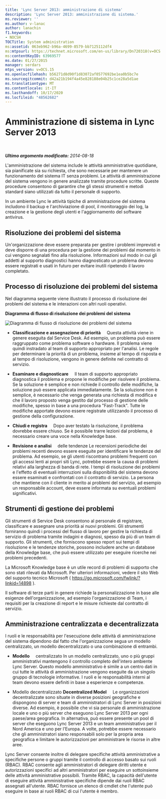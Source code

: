 ```yaml
---
title: 'Lync Server 2013: amministrazione di sistema'
description: 'Lync Server 2013: amministrazione di sistema.'
ms.reviewer: ''
ms.author: v-lanac
author: lanachin
f1.keywords:
- NOCSH
TOCTitle: System administration
ms:assetid: 063eb962-b96a-4699-8579-bb7125112df4
ms:mtpsurl: https://technet.microsoft.com/en-us/library/Dn720318(v=OCS.15)
ms:contentKeyID: 63969577
ms.date: 01/27/2015
manager: serdars
mtps_version: v=OCS.15
ms.openlocfilehash: b56271d8d90f1d83072af0577692be1ea0b5bc7e
ms.sourcegitcommit: d42a21b194f4a45e828188e04b25c1ce28a5d1ae
ms.translationtype: MT
ms.contentlocale: it-IT
ms.lasthandoff: 10/17/2020
ms.locfileid: "48562682"
---
```

# <a name="system-administration-in-lync-server-2013"></a>Amministrazione di sistema in Lync Server 2013

<div data-xmlns="http://www.w3.org/1999/xhtml">

<div class="topic" data-xmlns="http://www.w3.org/1999/xhtml" data-msxsl="urn:schemas-microsoft-com:xslt" data-cs="https://msdn.microsoft.com/">

<div data-asp="https://msdn2.microsoft.com/asp">



</div>

<div id="mainSection">

<div id="mainBody">

<span> </span>

_**Ultimo argomento modificato:** 2014-08-18_

L'amministrazione del sistema include le attività amministrative quotidiane, sia pianificate sia su richiesta, che sono necessarie per mantenere un funzionamento del sistema IT senza problemi. Le attività di amministrazione del sistema vengono in genere analizzate tramite procedure scritte. Queste procedure consentono di garantire che gli stessi strumenti e metodi standard siano utilizzati da tutto il personale di supporto.

In un ambiente Lync le attività tipiche di amministrazione del sistema includono il backup e l'archiviazione di pool, il monitoraggio dei log, la creazione e la gestione degli utenti e l'aggiornamento del software antivirus.

<div>

## <a name="system-troubleshooting"></a>Risoluzione dei problemi del sistema

Un'organizzazione deve essere preparata per gestire i problemi imprevisti e deve disporre di una procedura per la gestione dei problemi dal momento in cui vengono segnalati fino alla risoluzione. Informazioni sul modo in cui gli addetti al supporto diagnostici hanno diagnosticato un problema devono essere registrati e usati in futuro per evitare inutili ripetendo il lavoro completato.

</div>

<div>

## <a name="system-troubleshooting-process"></a>Processo di risoluzione dei problemi del sistema

Nel diagramma seguente viene illustrato il processo di risoluzione dei problemi del sistema e le interazioni con altri ruoli operativi.

**Diagramma di flusso di risoluzione dei problemi del sistema**

![Diagramma di flusso di risoluzione dei problemi del sistema](images/Dn720318.869d0b89-6473-4b1f-9d90-59604b4b8e98(OCS.15).jpg "Diagramma di flusso di risoluzione dei problemi del sistema")

  - **Classificazione e assegnazione di priorità**     Questa attività viene in genere eseguita dal Service Desk. Ad esempio, un problema può essere raggruppato come problema software o hardware. Il problema viene quindi instradato al team di supporto appropriato per l'analisi. Le regole per determinare la priorità di un problema, insieme al tempo di risposta e al tempo di risoluzione, vengono in genere definite nel contratto di servizio.

  - **Esaminare e diagnosticare**     Il team di supporto appropriato diagnostica il problema e propone le modifiche per risolvere il problema. Se la soluzione è semplice e non richiede il controllo delle modifiche, la soluzione può essere applicata immediatamente. Se la soluzione non è semplice, è necessario che venga generata una richiesta di modifica e che il lavoro proposto venga gestito dal processo di gestione delle modifiche, spesso in base a una procedura "Fast-Track". Tutte le modifiche apportate devono essere registrate utilizzando il processo di gestione della configurazione.

  - **Chiudi e registra**     Dopo aver testato la risoluzione, il problema dovrebbe essere chiuso. Se è possibile trarre lezioni dal problema, è necessario creare una voce nella Knowledge base.

  - **Revisione e analisi**     delle tendenze Le recensioni periodiche dei problemi recenti devono essere eseguite per identificare le tendenze del problema. Ad esempio, se gli utenti riscontrano problemi frequenti con gli accessi lenti ai propri siti Lync, potrebbe essere la causa di problemi relativi alla larghezza di banda di rete. I tempi di risoluzione dei problemi e l'effetto di eventuali interruzioni sulla disponibilità del sistema devono essere esaminati e confrontati con il contratto di servizio. La persona che mantiene con il cliente in merito ai problemi del servizio, ad esempio un responsabile account, deve essere informata su eventuali problemi significativi.

</div>

<div>

## <a name="issue-management-tools"></a>Strumenti di gestione dei problemi

Gli strumenti di Service Desk consentono al personale di registrare, classificare e assegnare una priorità ai nuovi problemi. Gli strumenti forniranno quindi i processi del flusso di lavoro per gestire la richiesta di servizio di problema tramite indagini e diagnosi, spesso da più di un team di supporto. Gli strumenti, che forniscono spesso report sui tempi di risoluzione e le tendenze storiche, possono includere anche un database della Knowledge base, che può essere utilizzato per eseguire ricerche nei problemi precedenti.

La Microsoft Knowledge base è un utile record di problemi di supporto che sono stati rilevati da Microsoft. Per ulteriori informazioni, vedere il sito Web del supporto tecnico Microsoft ( <https://go.microsoft.com/fwlink/?linkid=14898> ).

Il software di terze parti in genere richiede la personalizzazione in base alle esigenze dell'organizzazione, ad esempio l'organizzazione di Team, i requisiti per la creazione di report e le misure richieste dal contratto di servizio.

</div>

<div>

## <a name="centralized-vs-decentralized-administration"></a>Amministrazione centralizzata e decentralizzata

I ruoli e le responsabilità per l'esecuzione delle attività di amministrazione del sistema dipendono dal fatto che l'organizzazione segua un modello centralizzato, un modello decentralizzato o una combinazione di entrambi.

  - **Modello**     centralizzato In un modello centralizzato, uno o più gruppi amministrativi mantengono il controllo completo dell'intero ambiente Lync Server. Questo modello amministrativo è simile a un centro dati in cui tutte le attività di amministrazione vengono eseguite da un singolo gruppo di tecnologie informative. I ruoli e le responsabilità interni al team devono essere definiti in base a esperienze e competenze.

  - Modello decentralizzato **Decentralized Model**     Le organizzazioni decentralizzate sono situate in diverse posizioni geografiche e dispongono di server e team di amministratori di Lync Server in posizioni diverse. Ad esempio, è possibile che vi sia personale di amministrazione locale e uno o più server che eseguono Lync Server 2013 per ogni paese/area geografica. In alternativa, può essere presente un pool di server che eseguono Lync Server 2013 e un team amministrativo per il Nord America e uno per l'Europa. A volte, potrebbe essere necessario che gli amministratori siano responsabili solo per la propria area geografica e limitare le autorizzazioni per amministrare le risorse in altre aree.

Lync Server consente inoltre di delegare specifiche attività amministrative a specifiche persone o gruppi tramite il controllo di accesso basato sui ruoli (RBAC). RBAC consente agli amministratori di delegare diritti utente e autorizzazioni specifici ad altri amministratori per eseguire un sottoinsieme delle attività amministrative possibili. Tramite RBAC, la capacità dell'utente di eseguire attività amministrative specifiche dipende dai ruoli RBAC assegnati all'utente. RBAC fornisce un elenco di cmdlet che l'utente può eseguire in base ai ruoli RBAC di cui l'utente è membro.

</div>

</div>

<span> </span>

</div>

</div>

</div>

